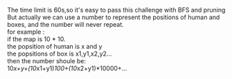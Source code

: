 The time limit is 60s,so it's easy to pass this challenge with BFS and pruning  
But actually we can use a number  to represent the positions of human and boxes, and the number will never repeat.  
for example :  
if the map is 10 * 10.   
the popsition of human is x and y  
the popsitions of box is x1,y1,x2,y2...  
then the number shoule be:   
10*x+y+(10*x1+y1)*100+(10*x2+y1)*10000+...

